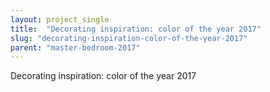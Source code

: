 ```yaml
---
layout: project_single
title:  "Decorating inspiration: color of the year 2017"
slug: "decorating-inspiration-color-of-the-year-2017"
parent: "master-bedroom-2017"
---
```

Decorating inspiration: color of the year 2017